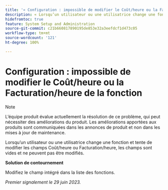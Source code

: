 ```yaml
---
title: '« Configuration : impossible de modifier le Coût/heure ou la Facturation/heure de la fonction »'
description: « Lorsqu’un utilisateur ou une utilisatrice change une fonction et tente de modifier les champs Coût/heure ou Facturation/heure, les champs sont vides et ne peuvent pas être modifiés. »
hidefromtoc: true
feature: System Setup and Administration
source-git-commit: c21b660817890195de853e32a3eefdcf1d473c05
workflow-type: tm+mt
source-wordcount: '121'
ht-degree: 100%

---
```



# Configuration : impossible de modifier le Coût/heure ou la Facturation/heure de la fonction



>[!NOTE]
>
>L’équipe produit évalue actuellement la résolution de ce problème, qui peut nécessiter des améliorations du produit. Les améliorations apportées aux produits sont communiquées dans les annonces de produit et non dans les mises à jour de maintenance.

Lorsqu’un utilisateur ou une utilisatrice change une fonction et tente de modifier les champs Coût/heure ou Facturation/heure, les champs sont vides et ne peuvent pas être modifiés.

**Solution de contournement**

Modifiez le champ intégré dans la liste des fonctions.

_Premier signalement le 29 juin 2023._


